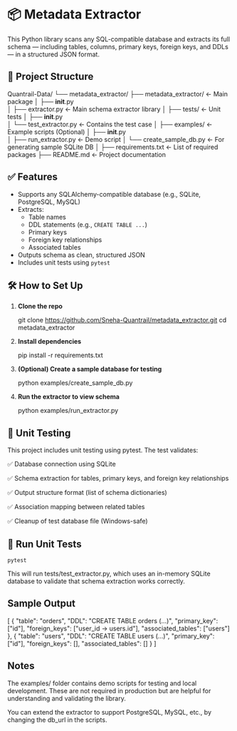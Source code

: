 # 📦 Metadata Extractor

This Python library scans any SQL-compatible database and extracts its full schema — including tables, columns, primary keys, foreign keys, and DDLs — in a structured JSON format.


## 📁 Project Structure

Quantrail-Data/
└── metadata_extractor/
    ├── metadata_extractor/              ← Main package
    │   ├── __init__.py                  
    │   ├── extractor.py                 ← Main schema extractor library
    │
    ├── tests/                           ← Unit tests
    │   ├── __init__.py                  
    │   └── test_extractor.py            ← Contains the test case
    │
    ├── examples/                        ← Example scripts (Optional)
    │   ├── __init__.py                  
    │   ├── run_extractor.py             ← Demo script
    │   └── create_sample_db.py          ← For generating sample SQLite DB
    │
    ├── requirements.txt                ← List of required packages
    ├── README.md                       ← Project documentation
  


## ✅ Features

- Supports any SQLAlchemy-compatible database (e.g., SQLite, PostgreSQL, MySQL)
- Extracts:
  - Table names
  - DDL statements (e.g., `CREATE TABLE ...`)
  - Primary keys
  - Foreign key relationships
  - Associated tables
- Outputs schema as clean, structured JSON
- Includes unit tests using `pytest`


## 🛠️ How to Set Up

1. **Clone the repo**

    git clone https://github.com/Sneha-Quantrail/metadata_extractor.git
    cd metadata_extractor

2. **Install dependencies**

    pip install -r requirements.txt

3. **(Optional) Create a sample database for testing**

    python examples/create_sample_db.py

4. **Run the extractor to view schema**

    python examples/run_extractor.py
   

## 🧪 Unit Testing

This project includes unit testing using pytest.
The test validates:

✅ Database connection using SQLite

✅ Schema extraction for tables, primary keys, and foreign key relationships

✅ Output structure format (list of schema dictionaries)

✅ Association mapping between related tables

✅ Cleanup of test database file (Windows-safe)


## 🧪 Run Unit Tests

    pytest

This will run tests/test_extractor.py, which uses an in-memory SQLite database to validate that schema extraction works correctly.


## Sample Output

[
  {
    "table": "orders",
    "DDL": "CREATE TABLE orders (...)",
    "primary_key": ["id"],
    "foreign_keys": ["user_id -> users.id"],
    "associated_tables": ["users"]
  },
  {
    "table": "users",
    "DDL": "CREATE TABLE users (...)",
    "primary_key": ["id"],
    "foreign_keys": [],
    "associated_tables": []
  }
]


## Notes

The examples/ folder contains demo scripts for testing and local development. These are not required in production but are helpful for understanding and validating the library.

You can extend the extractor to support PostgreSQL, MySQL, etc., by changing the db_url in the scripts.
